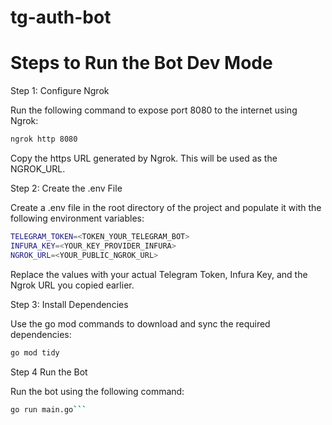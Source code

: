 # tg-auth-bot
# Steps to Run the Bot Dev Mode

Step 1: Configure Ngrok

Run the following command to expose port 8080 to the internet using Ngrok:

```bash
ngrok http 8080
```
Copy the https URL generated by Ngrok. This will be used as the NGROK_URL.

Step 2: Create the .env File

Create a .env file in the root directory of the project and populate it with the following environment variables:

```bash
TELEGRAM_TOKEN=<TOKEN_YOUR_TELEGRAM_BOT>
INFURA_KEY=<YOUR_KEY_PROVIDER_INFURA>
NGROK_URL=<YOUR_PUBLIC_NGROK_URL>
```
Replace the values with your actual Telegram Token, Infura Key, and the Ngrok URL you copied earlier.

Step 3: Install Dependencies

Use the go mod commands to download and sync the required dependencies:

```bash
go mod tidy
```

Step 4 Run the Bot

Run the bot using the following command:

```bash
go run main.go```
